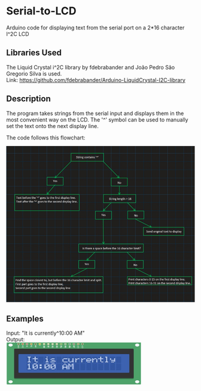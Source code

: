 # Serial-to-LCD
Arduino code for displaying text from the serial port on a 2*16 character I^2C LCD

## Libraries Used
The Liquid Crystal i^2C library by fdebrabander and João Pedro São Gregorio Silva is used.  
Link: https://github.com/fdebrabander/Arduino-LiquidCrystal-I2C-library  

## Description  
The program takes strings from the serial input and displays them in the most convenient way on the LCD. The '^' symbol can be used to manually set the text onto the next display line. 

The code follows this flowchart:  
  
<img src="https://github.com/Linja82/Serial-to-LCD/blob/main/Screenshots/String%20Convertor%20Flowchart.jpg" alt ="alt text" width="585" height="417">  

## Examples  
Input: "It is currently^10:00 AM"  
Output:  
<img src="https://github.com/Linja82/Serial-to-LCD/blob/main/Screenshots/Example%201.jpg" alt="alt text" width="360" height="113">
